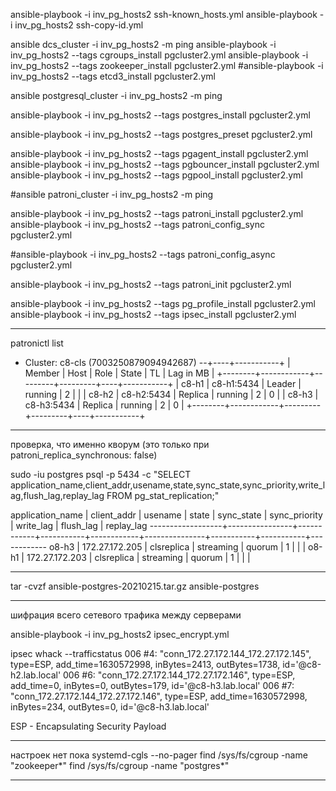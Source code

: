 ansible-playbook -i inv_pg_hosts2 ssh-known_hosts.yml
ansible-playbook -i inv_pg_hosts2 ssh-copy-id.yml

ansible dcs_cluster -i inv_pg_hosts2 -m ping
ansible-playbook -i inv_pg_hosts2 --tags cgroups_install pgcluster2.yml
ansible-playbook -i inv_pg_hosts2 --tags zookeeper_install pgcluster2.yml
#ansible-playbook -i inv_pg_hosts2 --tags etcd3_install pgcluster2.yml

ansible postgresql_cluster -i inv_pg_hosts2 -m ping

ansible-playbook -i inv_pg_hosts2 --tags postgres_install pgcluster2.yml

ansible-playbook -i inv_pg_hosts2 --tags postgres_preset pgcluster2.yml

ansible-playbook -i inv_pg_hosts2 --tags pgagent_install pgcluster2.yml
ansible-playbook -i inv_pg_hosts2 --tags pgbouncer_install pgcluster2.yml
ansible-playbook -i inv_pg_hosts2 --tags pgpool_install pgcluster2.yml

#ansible patroni_cluster -i inv_pg_hosts2 -m ping

ansible-playbook -i inv_pg_hosts2 --tags patroni_install pgcluster2.yml
ansible-playbook -i inv_pg_hosts2 --tags patroni_config_sync pgcluster2.yml

#ansible-playbook -i inv_pg_hosts2 --tags patroni_config_async pgcluster2.yml

ansible-playbook -i inv_pg_hosts2 --tags patroni_init pgcluster2.yml

ansible-playbook -i inv_pg_hosts2 --tags pg_profile_install pgcluster2.yml
ansible-playbook -i inv_pg_hosts2 --tags ipsec_install pgcluster2.yml

---------------------------------------------------------------------------------

patronictl list
+ Cluster: c8-cls (7003250879094942687) --+----+-----------+
| Member | Host       | Role    | State   | TL | Lag in MB |
+--------+------------+---------+---------+----+-----------+
| c8-h1  | c8-h1:5434 | Leader  | running |  2 |           |
| c8-h2  | c8-h2:5434 | Replica | running |  2 |         0 |
| c8-h3  | c8-h3:5434 | Replica | running |  2 |         0 |
+--------+------------+---------+---------+----+-----------+

---------------------------------------------------------------------------------

проверка, что именно кворум
(это только при patroni_replica_synchronous: false)

sudo -iu postgres psql -p 5434 -c "SELECT application_name,client_addr,usename,state,sync_state,sync_priority,write_lag,flush_lag,replay_lag FROM pg_stat_replication;"

 application_name |  client_addr   |  usename   |   state   | sync_state | sync_priority | write_lag | flush_lag | replay_lag
------------------+----------------+------------+-----------+------------+---------------+-----------+-----------+------------
 o8-h3            | 172.27.172.205 | clsreplica | streaming | quorum     |             1 |           |           |
 o8-h1            | 172.27.172.203 | clsreplica | streaming | quorum     |             1 |           |           |

---------------------------------------------------------------------------------

tar -cvzf ansible-postgres-20210215.tar.gz ansible-postgres

---------------------------------------------------------------------------------

шифрация всего сетевого трафика между серверами

ansible-playbook -i inv_pg_hosts2 ipsec_encrypt.yml

ipsec whack --trafficstatus
006 #4: "conn_172.27.172.144_172.27.172.145", type=ESP, add_time=1630572998, inBytes=2413, outBytes=1738, id='@c8-h2.lab.local'
006 #6: "conn_172.27.172.144_172.27.172.146", type=ESP, add_time=0, inBytes=0, outBytes=179, id='@c8-h3.lab.local'
006 #7: "conn_172.27.172.144_172.27.172.146", type=ESP, add_time=1630572998, inBytes=234, outBytes=0, id='@c8-h3.lab.local'

ESP - Encapsulating Security Payload

---------------------------------------------------------------------------------

настроек нет пока
systemd-cgls --no-pager
find /sys/fs/cgroup -name "zookeeper*"
find /sys/fs/cgroup -name "postgres*"

---------------------------------------------------------------------------------
